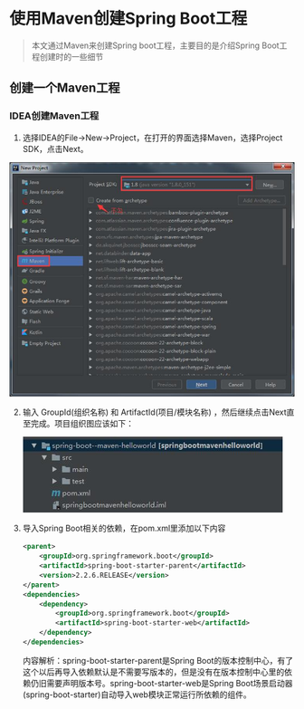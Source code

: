 # 使用Maven创建Spring Boot工程  

> 本文通过Maven来创建Spring boot工程，主要目的是介绍Spring Boot工程创建时的一些细节  

## 创建一个Maven工程  

### IDEA创建Maven工程  

1. 选择IDEA的File->New->Project，在打开的界面选择Maven，选择Project SDK，点击Next。  

![idea创建maven工程helloworld1](images/idea创建maven工程helloworld1.jpg)



2. 输入 GroupId(组织名称) 和 ArtifactId(项目/模块名称) ，然后继续点击Next直至完成。项目组织图应该如下：  

   ![idea创建maven工程helloworld2](images/idea创建maven工程helloworld2.jpg)  

   

3. 导入Spring Boot相关的依赖，在pom.xml里添加以下内容  

   ```xml
   <parent>
       <groupId>org.springframework.boot</groupId>
       <artifactId>spring-boot-starter-parent</artifactId>
       <version>2.2.6.RELEASE</version>
   </parent>
   <dependencies>
       <dependency>
           <groupId>org.springframework.boot</groupId>
           <artifactId>spring-boot-starter-web</artifactId>
       </dependency>
   </dependencies>
   ```

   内容解析：spring-boot-starter-parent是Spring Boot的版本控制中心，有了这个以后再导入依赖默认是不需要写版本的，但是没有在版本控制中心里的依赖仍旧需要声明版本号。spring-boot-starter-web是Spring Boot场景启动器(spring-boot-starter)自动导入web模块正常运行所依赖的组件。

   